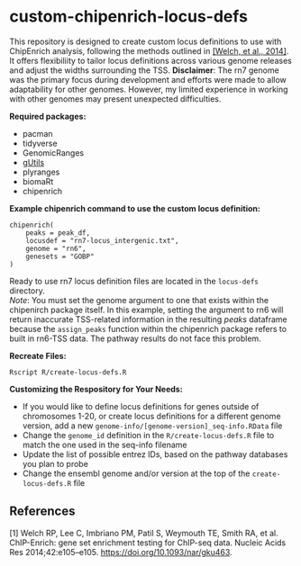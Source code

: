 # custom-chipenrich-locus-defs  
This repository is designed to create custom locus definitions to use with ChipEnrich analysis, following the methods outlined in [[Welch, et al., 2014]](#1). It offers flexibiliity to tailor locus definitions across various genome releases and adjust the widths surrounding the TSS. **Disclaimer**: The rn7 genome was the primary focus during development and efforts were made to allow adaptability for other genomes. However, my limited experience in working with other genomes may present unexpected difficulties.  

**Required packages:**  
- pacman
- tidyverse
- GenomicRanges
- [gUtils](https://github.com/mskilab-org/gUtils)
- plyranges
- biomaRt
- chipenrich

**Example chipenrich command to use the custom locus definition:**  
```
chipenrich(
    peaks = peak_df, 
    locusdef = "rn7-locus_intergenic.txt", 
    genome = "rn6", 
    genesets = "GOBP"
)
```
Ready to use rn7 locus definition files are located in the `locus-defs` directory.  
*Note*: You must set the genome argument to one that exists within the chipenirch package itself. In this example, setting the argument to rn6 will return inaccurate TSS-related information in the resulting *peaks* dataframe because the `assign_peaks` function within the chipenrich package refers to built in rn6-TSS data. The pathway results do not face this problem.  

**Recreate Files:**  
```
Rscript R/create-locus-defs.R 
```

**Customizing the Respository for Your Needs:**
- If you would like to define locus definitions for genes outside of chromosomes 1-20, or create locus definitions for a different genome version, add a new `genome-info/[genome-version]_seq-info.RData` file  
- Change the `genome_id` definition in the `R/create-locus-defs.R` file to match the one used in the seq-info filename  
- Update the list of possible entrez IDs, based on the pathway databases you plan to probe  
- Change the ensembl genome and/or version at the top of the `create-locus-defs.R` file

## References  
<a id="1">[1]</a> 
Welch RP, Lee C, Imbriano PM, Patil S, Weymouth TE, Smith RA, et al. ChIP-Enrich: gene set enrichment testing for ChIP-seq data. Nucleic Acids Res 2014;42:e105–e105. https://doi.org/10.1093/nar/gku463.
